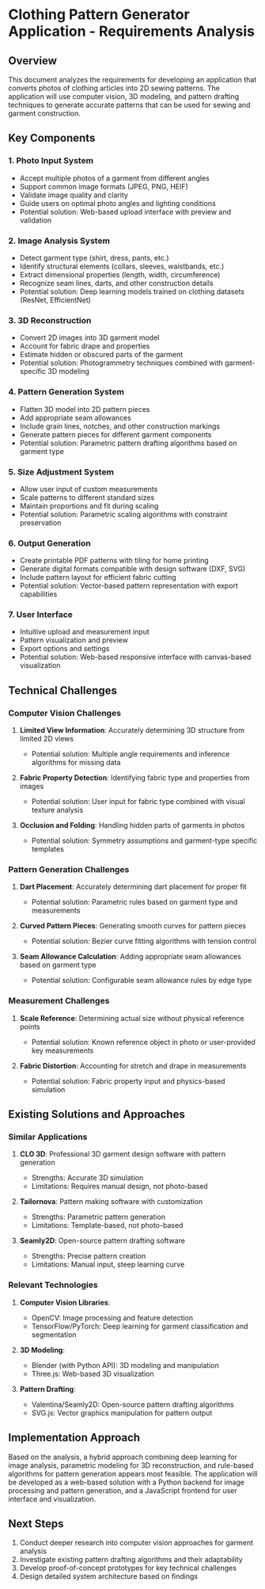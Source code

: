 # Clothing Pattern Generator Application - Requirements Analysis

## Overview
This document analyzes the requirements for developing an application that converts photos of clothing articles into 2D sewing patterns. The application will use computer vision, 3D modeling, and pattern drafting techniques to generate accurate patterns that can be used for sewing and garment construction.

## Key Components

### 1. Photo Input System
- Accept multiple photos of a garment from different angles
- Support common image formats (JPEG, PNG, HEIF)
- Validate image quality and clarity
- Guide users on optimal photo angles and lighting conditions
- Potential solution: Web-based upload interface with preview and validation

### 2. Image Analysis System
- Detect garment type (shirt, dress, pants, etc.)
- Identify structural elements (collars, sleeves, waistbands, etc.)
- Extract dimensional properties (length, width, circumference)
- Recognize seam lines, darts, and other construction details
- Potential solution: Deep learning models trained on clothing datasets (ResNet, EfficientNet)

### 3. 3D Reconstruction
- Convert 2D images into 3D garment model
- Account for fabric drape and properties
- Estimate hidden or obscured parts of the garment
- Potential solution: Photogrammetry techniques combined with garment-specific 3D modeling

### 4. Pattern Generation System
- Flatten 3D model into 2D pattern pieces
- Add appropriate seam allowances
- Include grain lines, notches, and other construction markings
- Generate pattern pieces for different garment components
- Potential solution: Parametric pattern drafting algorithms based on garment type

### 5. Size Adjustment System
- Allow user input of custom measurements
- Scale patterns to different standard sizes
- Maintain proportions and fit during scaling
- Potential solution: Parametric scaling algorithms with constraint preservation

### 6. Output Generation
- Create printable PDF patterns with tiling for home printing
- Generate digital formats compatible with design software (DXF, SVG)
- Include pattern layout for efficient fabric cutting
- Potential solution: Vector-based pattern representation with export capabilities

### 7. User Interface
- Intuitive upload and measurement input
- Pattern visualization and preview
- Export options and settings
- Potential solution: Web-based responsive interface with canvas-based visualization

## Technical Challenges

### Computer Vision Challenges
1. **Limited View Information**: Accurately determining 3D structure from limited 2D views
   - Potential solution: Multiple angle requirements and inference algorithms for missing data

2. **Fabric Property Detection**: Identifying fabric type and properties from images
   - Potential solution: User input for fabric type combined with visual texture analysis

3. **Occlusion and Folding**: Handling hidden parts of garments in photos
   - Potential solution: Symmetry assumptions and garment-type specific templates

### Pattern Generation Challenges
1. **Dart Placement**: Accurately determining dart placement for proper fit
   - Potential solution: Parametric rules based on garment type and measurements

2. **Curved Pattern Pieces**: Generating smooth curves for pattern pieces
   - Potential solution: Bezier curve fitting algorithms with tension control

3. **Seam Allowance Calculation**: Adding appropriate seam allowances based on garment type
   - Potential solution: Configurable seam allowance rules by edge type

### Measurement Challenges
1. **Scale Reference**: Determining actual size without physical reference points
   - Potential solution: Known reference object in photo or user-provided key measurements

2. **Fabric Distortion**: Accounting for stretch and drape in measurements
   - Potential solution: Fabric property input and physics-based simulation

## Existing Solutions and Approaches

### Similar Applications
1. **CLO 3D**: Professional 3D garment design software with pattern generation
   - Strengths: Accurate 3D simulation
   - Limitations: Requires manual design, not photo-based

2. **Tailornova**: Pattern making software with customization
   - Strengths: Parametric pattern generation
   - Limitations: Template-based, not photo-based

3. **Seamly2D**: Open-source pattern drafting software
   - Strengths: Precise pattern creation
   - Limitations: Manual input, steep learning curve

### Relevant Technologies
1. **Computer Vision Libraries**:
   - OpenCV: Image processing and feature detection
   - TensorFlow/PyTorch: Deep learning for garment classification and segmentation

2. **3D Modeling**:
   - Blender (with Python API): 3D modeling and manipulation
   - Three.js: Web-based 3D visualization

3. **Pattern Drafting**:
   - Valentina/Seamly2D: Open-source pattern drafting algorithms
   - SVG.js: Vector graphics manipulation for pattern output

## Implementation Approach
Based on the analysis, a hybrid approach combining deep learning for image analysis, parametric modeling for 3D reconstruction, and rule-based algorithms for pattern generation appears most feasible. The application will be developed as a web-based solution with a Python backend for image processing and pattern generation, and a JavaScript frontend for user interface and visualization.

## Next Steps
1. Conduct deeper research into computer vision approaches for garment analysis
2. Investigate existing pattern drafting algorithms and their adaptability
3. Develop proof-of-concept prototypes for key technical challenges
4. Design detailed system architecture based on findings
